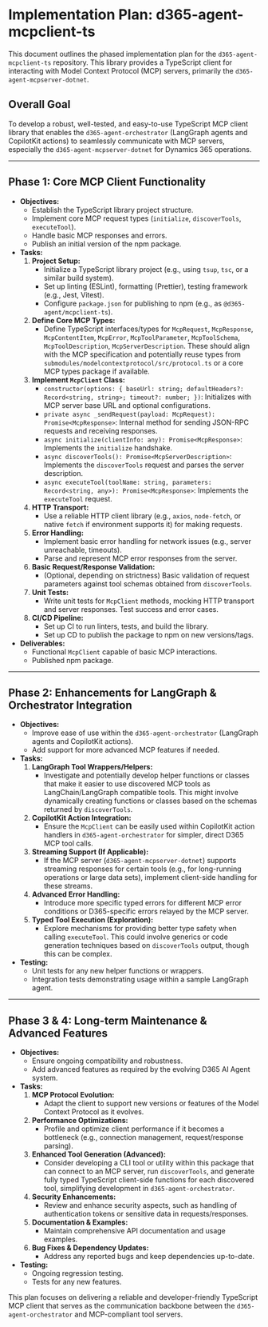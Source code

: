# Implementation Plan: d365-agent-mcpclient-ts

This document outlines the phased implementation plan for the `d365-agent-mcpclient-ts` repository. This library provides a TypeScript client for interacting with Model Context Protocol (MCP) servers, primarily the `d365-agent-mcpserver-dotnet`.

## Overall Goal
To develop a robust, well-tested, and easy-to-use TypeScript MCP client library that enables the `d365-agent-orchestrator` (LangGraph agents and CopilotKit actions) to seamlessly communicate with MCP servers, especially the `d365-agent-mcpserver-dotnet` for Dynamics 365 operations.

---

## Phase 1: Core MCP Client Functionality

*   **Objectives:**
    *   Establish the TypeScript library project structure.
    *   Implement core MCP request types (`initialize`, `discoverTools`, `executeTool`).
    *   Handle basic MCP responses and errors.
    *   Publish an initial version of the npm package.
*   **Tasks:**
    1.  **Project Setup:**
        *   Initialize a TypeScript library project (e.g., using `tsup`, `tsc`, or a similar build system).
        *   Set up linting (ESLint), formatting (Prettier), testing framework (e.g., Jest, Vitest).
        *   Configure `package.json` for publishing to npm (e.g., as `@d365-agent/mcpclient-ts`).
    2.  **Define Core MCP Types:**
        *   Define TypeScript interfaces/types for `McpRequest`, `McpResponse`, `McpContentItem`, `McpError`, `McpToolParameter`, `McpToolSchema`, `McpToolDescription`, `McpServerDescription`. These should align with the MCP specification and potentially reuse types from `submodules/modelcontextprotocol/src/protocol.ts` or a core MCP types package if available.
    3.  **Implement `McpClient` Class:**
        *   `constructor(options: { baseUrl: string; defaultHeaders?: Record<string, string>; timeout?: number; })`: Initializes with MCP server base URL and optional configurations.
        *   `private async _sendRequest(payload: McpRequest): Promise<McpResponse>`: Internal method for sending JSON-RPC requests and receiving responses.
        *   `async initialize(clientInfo: any): Promise<McpResponse>`: Implements the `initialize` handshake.
        *   `async discoverTools(): Promise<McpServerDescription>`: Implements the `discoverTools` request and parses the server description.
        *   `async executeTool(toolName: string, parameters: Record<string, any>): Promise<McpResponse>`: Implements the `executeTool` request.
    4.  **HTTP Transport:**
        *   Use a reliable HTTP client library (e.g., `axios`, `node-fetch`, or native `fetch` if environment supports it) for making requests.
    5.  **Error Handling:**
        *   Implement basic error handling for network issues (e.g., server unreachable, timeouts).
        *   Parse and represent MCP error responses from the server.
    6.  **Basic Request/Response Validation:**
        *   (Optional, depending on strictness) Basic validation of request parameters against tool schemas obtained from `discoverTools`.
    7.  **Unit Tests:**
        *   Write unit tests for `McpClient` methods, mocking HTTP transport and server responses. Test success and error cases.
    8.  **CI/CD Pipeline:**
        *   Set up CI to run linters, tests, and build the library.
        *   Set up CD to publish the package to npm on new versions/tags.
*   **Deliverables:**
    *   Functional `McpClient` capable of basic MCP interactions.
    *   Published npm package.

---

## Phase 2: Enhancements for LangGraph & Orchestrator Integration

*   **Objectives:**
    *   Improve ease of use within the `d365-agent-orchestrator` (LangGraph agents and CopilotKit actions).
    *   Add support for more advanced MCP features if needed.
*   **Tasks:**
    1.  **LangGraph Tool Wrappers/Helpers:**
        *   Investigate and potentially develop helper functions or classes that make it easier to use discovered MCP tools as LangChain/LangGraph compatible tools. This might involve dynamically creating functions or classes based on the schemas returned by `discoverTools`.
    2.  **CopilotKit Action Integration:**
        *   Ensure the `McpClient` can be easily used within CopilotKit action handlers in `d365-agent-orchestrator` for simpler, direct D365 MCP tool calls.
    3.  **Streaming Support (If Applicable):**
        *   If the MCP server (`d365-agent-mcpserver-dotnet`) supports streaming responses for certain tools (e.g., for long-running operations or large data sets), implement client-side handling for these streams.
    4.  **Advanced Error Handling:**
        *   Introduce more specific typed errors for different MCP error conditions or D365-specific errors relayed by the MCP server.
    5.  **Typed Tool Execution (Exploration):**
        *   Explore mechanisms for providing better type safety when calling `executeTool`. This could involve generics or code generation techniques based on `discoverTools` output, though this can be complex.
*   **Testing:**
    *   Unit tests for any new helper functions or wrappers.
    *   Integration tests demonstrating usage within a sample LangGraph agent.

---

## Phase 3 & 4: Long-term Maintenance & Advanced Features

*   **Objectives:**
    *   Ensure ongoing compatibility and robustness.
    *   Add advanced features as required by the evolving D365 AI Agent system.
*   **Tasks:**
    1.  **MCP Protocol Evolution:**
        *   Adapt the client to support new versions or features of the Model Context Protocol as it evolves.
    2.  **Performance Optimizations:**
        *   Profile and optimize client performance if it becomes a bottleneck (e.g., connection management, request/response parsing).
    3.  **Enhanced Tool Generation (Advanced):**
        *   Consider developing a CLI tool or utility within this package that can connect to an MCP server, run `discoverTools`, and generate fully typed TypeScript client-side functions for each discovered tool, simplifying development in `d365-agent-orchestrator`.
    4.  **Security Enhancements:**
        *   Review and enhance security aspects, such as handling of authentication tokens or sensitive data in requests/responses.
    5.  **Documentation & Examples:**
        *   Maintain comprehensive API documentation and usage examples.
    6.  **Bug Fixes & Dependency Updates:**
        *   Address any reported bugs and keep dependencies up-to-date.
*   **Testing:**
    *   Ongoing regression testing.
    *   Tests for any new features.

This plan focuses on delivering a reliable and developer-friendly TypeScript MCP client that serves as the communication backbone between the `d365-agent-orchestrator` and MCP-compliant tool servers.
